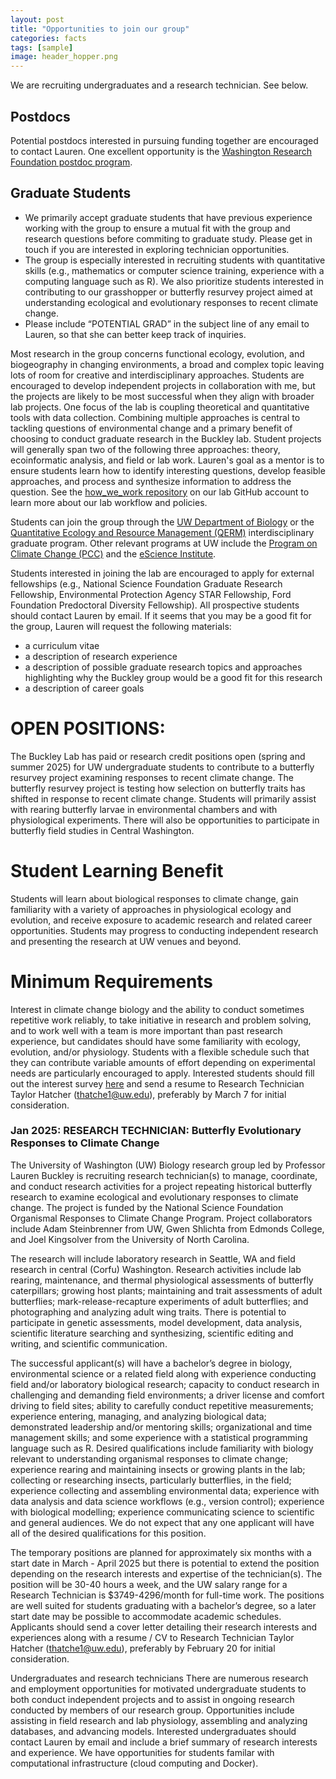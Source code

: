 ```yaml
---
layout: post
title: "Opportunities to join our group"
categories: facts
tags: [sample]
image: header_hopper.png
---
```

We are recruiting undergraduates and a research technician. See below.

## Postdocs
Potential postdocs interested in pursuing funding together are encouraged to contact Lauren.  One excellent opportunity is the [Washington Research Foundation postdoc program](https://www.wrfseattle.org/grants/wrf-postdoctoral-fellowships/).

## Graduate Students
- We primarily accept graduate students that have previous experience working with the group to ensure a mutual fit with the group and research questions before commiting to graduate study. Please get in touch if you are interested in exploring technician opportunities.
- The group is especially interested in recruiting students with quantitative skills (e.g., mathematics or computer science training, experience with a computing language such as R).  We also prioritize students interested in contributing to our grasshopper or butterfly resurvey project aimed at understanding ecological and evolutionary responses to recent climate change.
- Please include “POTENTIAL GRAD” in the subject line of any email to Lauren, so that she can better keep track of inquiries.

Most research in the group concerns functional ecology, evolution, and biogeography in changing environments, a broad and complex topic leaving lots of room for creative and interdisciplinary approaches. Students are encouraged to develop independent projects in collaboration with me, but the projects are likely to be most successful when they align with broader lab projects. One focus of the lab is coupling theoretical and quantitative tools with data collection. Combining multiple approaches is central to tackling questions of environmental change and a primary benefit of choosing to conduct graduate research in the Buckley lab. Student projects will generally span two of the following three approaches: theory, ecoinformatic analysis, and field or lab work. Lauren's goal as a mentor is to ensure students learn how to identify interesting questions, develop feasible approaches, and process and synthesize information to address the question. See the [how_we_work repository](https://github.com/HuckleyLab/how_we_work) on our lab GitHub account to learn more about our lab workflow and policies.

Students can join the group through the [UW Department of Biology](https://www.biology.washington.edu/programs/graduate) or the [Quantitative Ecology and Resource Management (QERM)](https://quantitative.uw.edu/) interdisciplinary graduate program.  Other relevant programs at UW include the [Program on Climate Change (PCC)](https://pcc.uw.edu/) and the [eScience Institute](https://escience.washington.edu/).

Students interested in joining the lab are encouraged to apply for external fellowships (e.g., National Science Foundation Graduate Research Fellowship, Environmental Protection Agency STAR Fellowship, Ford Foundation Predoctoral Diversity Fellowship). All prospective students should contact Lauren by email. If it seems that you may be a good fit for the group, Lauren will request the following materials:

- a curriculum vitae
- a description of research experience
- a description of possible graduate research topics and approaches highlighting why the Buckley group would be a good fit for this research
- a description of career goals

# OPEN POSITIONS: 
The Buckley Lab has paid or research credit positions open (spring and summer 2025) for UW undergraduate students to contribute to a butterfly resurvey project examining responses to recent climate change. The butterfly resurvey project is testing how selection on butterfly traits has shifted in response to recent climate change. Students will primarily assist with rearing butterfly larvae in environmental chambers and with physiological experiments. There will also be opportunities to participate in butterfly field studies in Central Washington.

# Student Learning Benefit
Students will learn about biological responses to climate change, gain familiarity with a variety of approaches in physiological ecology and evolution, and receive exposure to academic research and related career opportunities. Students may progress to conducting independent research and presenting the research at UW venues and beyond. 

# Minimum Requirements
Interest in climate change biology and the ability to conduct sometimes repetitive work reliably, to take initiative in research and problem solving, and to work well with a team is more important than past research experience, but candidates should have some familiarity with ecology, evolution, and/or physiology. Students with a flexible schedule such that they can contribute variable amounts of effort depending on experimental needs are particularly encouraged to apply. Interested students should fill out the interest survey [here](https://forms.gle/J1qGE3ppTvqSvESF7) and send a resume to Research Technician Taylor Hatcher (thatche1@uw.edu), preferably by March 7 for initial consideration. 


### Jan 2025: RESEARCH TECHNICIAN: Butterfly Evolutionary Responses to Climate Change
The University of Washington (UW) Biology research group led by Professor Lauren Buckley is recruiting research technician(s) to manage, coordinate, and conduct research activities for a project repeating historical butterfly research to examine ecological and evolutionary responses to climate change. The project is funded by the National Science Foundation Organismal Responses to Climate Change Program. Project collaborators include Adam Steinbrenner from UW, Gwen Shlichta from Edmonds College, and Joel Kingsolver from the University of North Carolina.

The research will include laboratory research in Seattle, WA and field research in central (Corfu) Washington. Research activities include lab rearing, maintenance, and thermal physiological assessments of butterfly caterpillars; growing host plants; maintaining and trait assessments of adult butterflies; mark-release-recapture experiments of adult butterflies; and photographing and analyzing adult wing traits. There is potential to participate in genetic assessments, model development, data analysis, scientific literature searching and synthesizing, scientific editing and writing, and scientific communication. 

The successful applicant(s) will have a bachelor’s degree in biology, environmental science or a related field along with experience conducting field and/or laboratory biological research; capacity to conduct research in challenging and demanding field environments; a driver license and comfort driving to field sites; ability to carefully conduct repetitive measurements; experience entering, managing, and analyzing biological data; demonstrated leadership and/or mentoring skills; organizational and time management skills; and some experience with a statistical programming language such as R. Desired qualifications include familiarity with biology relevant to understanding organismal responses to climate change; experience rearing and maintaining insects or growing plants in the lab; collecting or researching insects, particularly butterflies, in the field; experience collecting and assembling environmental data; experience with data analysis and data science workflows (e.g., version control); experience with biological modelling; experience communicating science to scientific and general audiences. We do not expect that any one applicant will have all of the desired qualifications for this position.

The temporary positions are planned for approximately six months with a start date in March - April 2025 but there is potential to extend the position depending on the research interests and expertise of the technician(s). The position will be 30-40 hours a week, and the UW salary range for a Research Technician is $3749-4296/month for full-time work. The positions are well suited for students graduating with a bachelor’s degree, so a later start date may be possible to accommodate academic schedules. Applicants should send a cover letter detailing their research interests and experiences along with a resume / CV to Research Technician Taylor Hatcher (thatche1@uw.edu), preferably by February 20 for initial consideration. 

Undergraduates and research technicians
There are numerous research and employment opportunities for motivated undergraduate students to both conduct independent projects and to assist in ongoing research conducted by members of our research group. Opportunities include assisting in field research and lab physiology, assembling and analyzing databases, and advancing models. Interested undergraduates should contact Lauren by email and include a brief summary of research interests and experience. We have opportunities for students familar with computational infrastructure (cloud computing and Docker).


